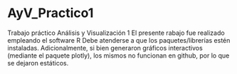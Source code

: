 # AyV_Practico1
Trabajo práctico Análisis y Visualización 1
El presente rabajo fue realizado empleando el software R
Debe atenderse a que los paquetes/librerías estén instaladas.
Adicionalmente, si bien generaron gráficos interactivos (mediante el paquete plotly), los mismos no funcionan en github, por lo que se dejaron estáticos.
